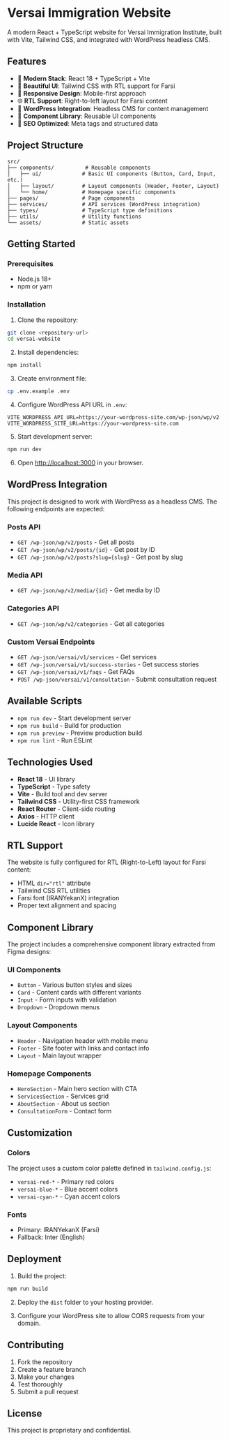 # Versai Immigration Website

A modern React + TypeScript website for Versai Immigration Institute, built with Vite, Tailwind CSS, and integrated with WordPress headless CMS.

## Features

- 🚀 **Modern Stack**: React 18 + TypeScript + Vite
- 🎨 **Beautiful UI**: Tailwind CSS with RTL support for Farsi
- 📱 **Responsive Design**: Mobile-first approach
- 🌐 **RTL Support**: Right-to-left layout for Farsi content
- 🔌 **WordPress Integration**: Headless CMS for content management
- 🧩 **Component Library**: Reusable UI components
- 🎯 **SEO Optimized**: Meta tags and structured data

## Project Structure

```
src/
├── components/          # Reusable components
│   ├── ui/             # Basic UI components (Button, Card, Input, etc.)
│   ├── layout/         # Layout components (Header, Footer, Layout)
│   └── home/           # Homepage specific components
├── pages/              # Page components
├── services/           # API services (WordPress integration)
├── types/              # TypeScript type definitions
├── utils/              # Utility functions
└── assets/             # Static assets
```

## Getting Started

### Prerequisites

- Node.js 18+ 
- npm or yarn

### Installation

1. Clone the repository:
```bash
git clone <repository-url>
cd versai-website
```

2. Install dependencies:
```bash
npm install
```

3. Create environment file:
```bash
cp .env.example .env
```

4. Configure WordPress API URL in `.env`:
```env
VITE_WORDPRESS_API_URL=https://your-wordpress-site.com/wp-json/wp/v2
VITE_WORDPRESS_SITE_URL=https://your-wordpress-site.com
```

5. Start development server:
```bash
npm run dev
```

6. Open [http://localhost:3000](http://localhost:3000) in your browser.

## WordPress Integration

This project is designed to work with WordPress as a headless CMS. The following endpoints are expected:

### Posts API
- `GET /wp-json/wp/v2/posts` - Get all posts
- `GET /wp-json/wp/v2/posts/{id}` - Get post by ID
- `GET /wp-json/wp/v2/posts?slug={slug}` - Get post by slug

### Media API
- `GET /wp-json/wp/v2/media/{id}` - Get media by ID

### Categories API
- `GET /wp-json/wp/v2/categories` - Get all categories

### Custom Versai Endpoints
- `GET /wp-json/versai/v1/services` - Get services
- `GET /wp-json/versai/v1/success-stories` - Get success stories
- `GET /wp-json/versai/v1/faqs` - Get FAQs
- `POST /wp-json/versai/v1/consultation` - Submit consultation request

## Available Scripts

- `npm run dev` - Start development server
- `npm run build` - Build for production
- `npm run preview` - Preview production build
- `npm run lint` - Run ESLint

## Technologies Used

- **React 18** - UI library
- **TypeScript** - Type safety
- **Vite** - Build tool and dev server
- **Tailwind CSS** - Utility-first CSS framework
- **React Router** - Client-side routing
- **Axios** - HTTP client
- **Lucide React** - Icon library

## RTL Support

The website is fully configured for RTL (Right-to-Left) layout for Farsi content:

- HTML `dir="rtl"` attribute
- Tailwind CSS RTL utilities
- Farsi font (IRANYekanX) integration
- Proper text alignment and spacing

## Component Library

The project includes a comprehensive component library extracted from Figma designs:

### UI Components
- `Button` - Various button styles and sizes
- `Card` - Content cards with different variants
- `Input` - Form inputs with validation
- `Dropdown` - Dropdown menus

### Layout Components
- `Header` - Navigation header with mobile menu
- `Footer` - Site footer with links and contact info
- `Layout` - Main layout wrapper

### Homepage Components
- `HeroSection` - Main hero section with CTA
- `ServicesSection` - Services grid
- `AboutSection` - About us section
- `ConsultationForm` - Contact form

## Customization

### Colors
The project uses a custom color palette defined in `tailwind.config.js`:

- `versai-red-*` - Primary red colors
- `versai-blue-*` - Blue accent colors
- `versai-cyan-*` - Cyan accent colors

### Fonts
- Primary: IRANYekanX (Farsi)
- Fallback: Inter (English)

## Deployment

1. Build the project:
```bash
npm run build
```

2. Deploy the `dist` folder to your hosting provider.

3. Configure your WordPress site to allow CORS requests from your domain.

## Contributing

1. Fork the repository
2. Create a feature branch
3. Make your changes
4. Test thoroughly
5. Submit a pull request

## License

This project is proprietary and confidential.
